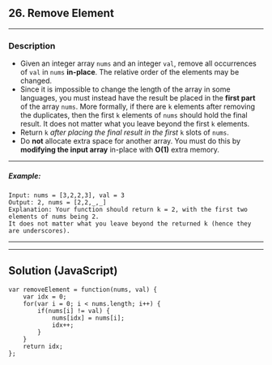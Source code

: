 ## 26. Remove Element
****
### Description
- Given an integer array `nums` and an integer `val`, remove all occurrences of `val` in `nums` **in-place**. The relative order of the elements may be changed.
- Since it is impossible to change the length of the array in some languages, you must instead have the result be placed in the **first part** of the array `nums`. More formally, if there are `k` elements after removing the duplicates, then the first `k` elements of `nums` should hold the final result. It does not matter what you leave beyond the first `k` elements.
- Return `k` _after placing the final result in the first_ `k` slots of `nums`.
- Do **not** allocate extra space for another array. You must do this by **modifying the input array** in-place with **O(1)** extra memory.
****
##### Example:
```
Input: nums = [3,2,2,3], val = 3
Output: 2, nums = [2,2,_,_]
Explanation: Your function should return k = 2, with the first two elements of nums being 2.
It does not matter what you leave beyond the returned k (hence they are underscores).
```
****
****
## Solution (JavaScript)
```
var removeElement = function(nums, val) {
    var idx = 0;
    for(var i = 0; i < nums.length; i++) {
        if(nums[i] != val) {
            nums[idx] = nums[i];
            idx++;
        }
    }
    return idx;
};
```